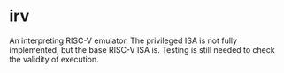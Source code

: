 # irv
An interpreting RISC-V emulator. The privileged ISA is not fully implemented, but the base RISC-V ISA is. Testing is still needed to check the validity of execution.
